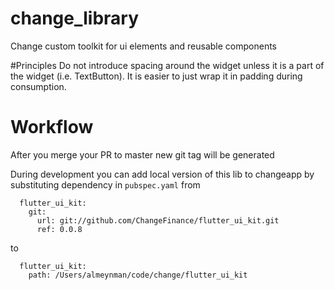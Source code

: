 # change_library

Change custom toolkit for ui elements and reusable components

#Principles
Do not introduce spacing around the widget unless it is a part of the widget (i.e. TextButton). It is easier to just wrap it in padding during consumption.

# Workflow
After you merge your PR to master new git tag will be generated

During development you can add local version of this lib to changeapp by substituting dependency in `pubspec.yaml` from
```
  flutter_ui_kit:
    git:
      url: git://github.com/ChangeFinance/flutter_ui_kit.git
      ref: 0.0.8

```

to

```
  flutter_ui_kit:
    path: /Users/almeynman/code/change/flutter_ui_kit
```
